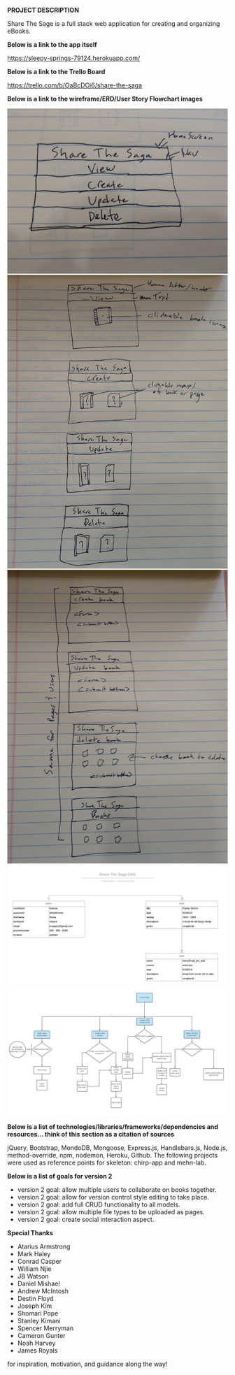 **PROJECT DESCRIPTION**

Share The Sage is a full stack web application for creating and organizing eBooks.

**Below is a link to the app itself**

https://sleepy-springs-79124.herokuapp.com/

**Below is a link to the Trello Board**

https://trello.com/b/OaBcDOi6/share-the-saga

**Below is a link to the wireframe/ERD/User Story Flowchart images**

![wire frame 1](wireframes/p2_wireframe1.jpg)
![wire frame 2](wireframes/p2_wireframe2.jpg)
![wire frame 3](wireframes/p2_wireframe3.jpg)
![erd](erd_flowchart/ERD.png)
![user stories flowchart](erd_flowchart/user_stories_flowchart.png)

**Below is a list of technologies/libraries/frameworks/dependencies and resources... think of this section as a citation of sources**

jQuery, Bootstrap, MondoDB, Mongoose, Express.js, Handlebars.js, Node.js, method-override, npm, nodemon, Heroku, Github. The following projects were used as reference points for skeleton: chirp-app and mehn-lab.

**Below is a list of goals for version 2**

- version 2 goal: allow multiple users to collaborate on books together.
- version 2 goal: allow for version control style editing to take place.
- version 2 goal: add full CRUD functionality to all models.
- version 2 goal: allow multiple file types to be uploaded as pages.
- version 2 goal: create social interaction aspect.

**Special Thanks**

- Atarius Armstrong
- Mark Haley
- Conrad Casper
- William Njie
- JB Watson
- Daniel Mishael
- Andrew McIntosh
- Destin Floyd
- Joseph Kim
- Shomari Pope
- Stanley Kimani
- Spencer Merryman
- Cameron Gunter
- Noah Harvey
- James Royals

for inspiration, motivation, and guidance along the way!